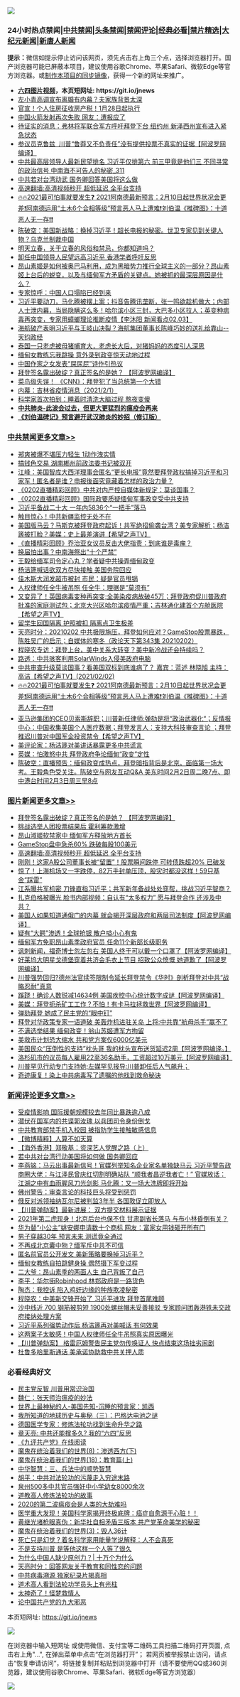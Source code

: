 ![](https://raw.githubusercontent.com/fqnews/bnews/master/64photo/fqnews-qr.jpg)

<div id="tt">
<h3>24小时热点禁闻|<a href="#%E4%B8%AD%E5%85%B1%E7%A6%81%E9%97%BB%E6%9B%B4%E5%A4%9A%E6%96%87%E7%AB%A0">中共禁闻</a>|<a href="#%E5%9B%BE%E7%89%87%E6%96%B0%E9%97%BB%E6%9B%B4%E5%A4%9A%E6%96%87%E7%AB%A0">头条禁闻</a>|<a href="#%E6%96%B0%E9%97%BB%E8%AF%84%E8%AE%BA%E6%9B%B4%E5%A4%9A%E6%96%87%E7%AB%A0">禁闻评论|<a href="#%E5%BF%85%E7%9C%8B%E7%BB%8F%E5%85%B8%E5%A5%BD%E6%96%87">经典必看|<a href="/video.md#%E7%A6%81%E7%89%87%E7%B2%BE%E9%80%89">禁片精选</a>|<a href="https://github.com/fqnews/djy/blob/master/gb/nf1351518.md#1">大纪元新闻</a>|<a href="https://github.com/fqnews/ntdtv/blob/master/gb/prog204.md#1">新唐人新闻</a></h3>
<div><b>提示：</b>微信如提示停止访问该网页，须先点击右上角三个点，选择浏览器打开。国产浏览器可能已屏蔽本项目，建议使用谷歌Chrome、苹果Safari、微软Edge等官方浏览器。或<a href="https://github.com/fqnews/bnews/blob/master/%E5%88%B6%E4%BD%9Cgit%E7%A6%81%E9%97%BB%E9%95%9C%E5%83%8F.md">制作本项目的同步镜像</a>，获得一个新的网址来推广。</div>
<ul>
<li><b><a href="http://d1.bdrive.tk/64.mp4" target="_blank">六四图片视频</a>，本页短网址: https://git.io/jnews</b></li>
<li><a href="/headline/20210202/1479953.md">左小青高调宣布离婚有内幕？夫家族背景太深</a></li>
<li><a href="/lifebaike/20210203/1480355.md">官宣！个人住房征收房产税！1月28日起执行</a></li>
<li><a href="/headline/20210202/1479933.md">中国火箭发射再次失败 网友：遭报应了</a></li>
<li><a href="/bannedvideo/20210202/1479966.md">待证实的消息：弗林将军联合军方呼吁拜登下台   纽约州 新泽西州宣布进入紧急状态</a></li>
<li><a href="/cnnews/20210202/1480045.md">参议员克鲁兹  川普“鲁莽又不负责任”没有提供投票不真实的证据【阿波罗网编译】</a></li>
<li><a href="/comments/20210203/1480270.md">中共最高层领导人最新民望排名 习近平仅排第六 前三甲竟是他们三 不同寻常的政治信号 中南海不可告人的秘密_311</a></li>
<li><a href="/cbnews/20210202/1480043.md">中共若对台湾动武 国务卿回答美国将这么做</a></li>
<li><a href="/comments/20210202/1479954.md">高速翻墙:高清视频秒开 超低延迟 全平台支持</a></li>
<li><a href="/cbnews/20210203/1480312.md">🔥🔥2021最可怕事就要发生❓ 2021阿南德最新预言：2月10日起世界状况会更差❗阿南德运用“土木6个合相等级”预言恶人马上遭难❗刘伯温《推碑图》：十道恶人无一存❗❗</a></li>
<li><a href="/cbnews/20210202/1480040.md">陈破空：美国新战略：换掉习近平！超长电报的秘密。世卫专家见到关键人物？乌克兰制裁中国</a></li>
<li><a href="/comments/20210202/1480110.md">明天立春，关于立春的风俗和禁忌，你都知道吗？</a></li>
<li><a href="/cnnews/hknews/20210203/1480177.md">卸任中国领导人民望远高习近平 香港学者呼吁反思</a></li>
<li><a href="/cbnews/20210202/1479957.md">昂山素姬是如何被奥巴马利用，成为黑暗势力推行全球主义的一部分？昂山素姬上台后的蜕变，以及与缅甸军方矛盾的关键点。她被抓的最深层原因是什么？</a></li>
<li><a href="/ssgc/20210203/1480268.md">专家惊呼：中国人口塌陷已经到来</a></li>
<li><a href="/bannedvideo/20210203/1480261.md">习近平要动刀，马化腾被摆上案；抖音告腾讯垄断，张一鸣欲趁机做大；内部人士泄内幕，当局隐瞒这么多！哈尔滨小区三封，大巴多小区拉人；英变种病毒再突变，专家用蟑螂理论推断疫情【李沐阳 新闻看点02.03】</a></li>
<li><a href="/bannedvideo/20210202/1479946.md">海航破产表明习近平与王岐山决裂？海航集团董事长陈峰巧妙的送礼给靠山--天钧政经</a></li>
<li><a href="/funmedia/20210203/1480349.md">泰国一只老虎被母猪哺育大，老虎长大后，对猪妈妈的态度引人深思</a></li>
<li><a href="/worldnews/20210203/1480282.md">缅甸女教练忘我跳操 意外录到政变惊天动地过程</a></li>
<li><a href="/headline/20210203/1480152.md">中国作家之女发表“屎尿屁”诗作引热议</a></li>
<li><a href="/topimagenews/20210203/1480482.md">拜登签名露出破绽？真正签名的是她？ 【阿波罗网编译】</a></li>
<li><a href="/comments/20210203/1480117.md">菜鸟级失误！ 《CNN》：拜登犯了当总统第一个大错</a></li>
<li><a href="/cbnews/20210202/1479989.md">内幕：吉林省疫情消息（2021/2/1）</a></li>
<li><a href="/cnnews/20210203/1480265.md">科学家首次拍到：睡着时清洗大脑过程 熬夜变傻</a></li>
<li><b><a href="/comments/20200211/1275071.md" target="_blank">中共肺炎-此波会过去，但更大更猛烈的瘟疫会再来</a></b></li>
<li><b><a href="/comments/20200207/1272816.md" target="_blank">《刘伯温碑记》预言避开武汉肺炎的妙招（修订版）</a></b></li>
</ul>
</div>

<div class="catlist">
<h3><a href="/cbnews/" target="_blank">中共禁闻</a><span><a href="/cbnews/" target="_blank" rel="nofollow">更多文章>></a></span></h3>
<ul>
<li><a href="/cbnews/20210203/1480615.md" target="_blank">郑爽被爆不堪压力轻生 1动作洩实情</a></li>
<li><a href="/cbnews/20210203/1480614.md" target="_blank">搞钱色交易 湖南郴州前政法委书记被双开</a></li>
<li><a href="/cbnews/20210203/1480612.md" target="_blank">江峰：美国智库大西洋理事会匿名“更长电报”竟然要拜登政权搞掉习近平和习家军！匿名者是谁？电报後面究竟藏着怎样的政治力量？</a></li>
<li><a href="/cbnews/20210203/1480602.md" target="_blank">《0202直播精彩回顾》中共对内严控自媒体新规定：莫谈国事？</a></li>
<li><a href="/cbnews/20210203/1480595.md" target="_blank">《0202直播精彩回顾》国际政要质疑缅甸军事政变受中共支持</a></li>
<li><a href="/cbnews/20210203/1480594.md" target="_blank">习近平备战二十大 一年内5836个“一把手”落马</a></li>
<li><a href="/cbnews/20210203/1480559.md" target="_blank">触目惊心！中共新疆监控无处不在</a></li>
<li><a href="/cbnews/20210203/1480554.md" target="_blank">美国版马云？马斯克被拜登政府起诉！共军绝招偷袭台湾？美专家解析；杨洁篪被打脸？美媒：史上最差演讲【希望之声TV】</a></li>
<li><a href="/cbnews/20210203/1480553.md" target="_blank">《直播精彩回顾》乔治亚女议员反击大佬指责：到底谁是毒瘤？</a></li>
<li><a href="/cbnews/20210203/1480546.md" target="_blank">换届怕出事？中南海祭出“十个严禁”</a></li>
<li><a href="/cbnews/20210203/1480545.md" target="_blank">王毅给缅军司令定心丸？学者疑中共操弄缅甸政变</a></li>
<li><a href="/cbnews/20210203/1480502.md" target="_blank">杨洁篪喊话欲双方尽快接触 美国务院回应</a></li>
<li><a href="/cbnews/20210203/1480499.md" target="_blank">佳木斯大润发超市被封 市民：疑是官员甩锅</a></li>
<li><a href="/cbnews/20210203/1480483.md" target="_blank">人权律师任全牛被吊照 任全牛：理据是“莫须有”</a></li>
<li><a href="/cbnews/20210203/1480466.md" target="_blank">又变异了！英国病毒变种再突变;全美染疫病故破45万；拜登政府促川普政府批准的家庭测试包；北京大兴区哈尔滨疫情严重；吉林通化建首个方舱医院【希望之声TV】</a></li>
<li><a href="/cbnews/20210203/1480444.md" target="_blank">留学生回国隔离 护照被扣 隔离点卫生极差</a></li>
<li><a href="/cbnews/20210203/1480413.md" target="_blank">天亮时分：20210202 中共极限施压，拜登如何应对？GameStop股票暴跌，陈胜吴广的启示；自媒体的寒冬（政论天下第343集 20210202）</a></li>
<li><a href="/cbnews/20210203/1480403.md" target="_blank">程晓农专访：拜登上台，美中关系大转变？美中新冷战还会持续吗？</a></li>
<li><a href="/cbnews/20210203/1480347.md" target="_blank">路透：中共骇客利用SolarWinds入侵美政府电脑</a></li>
<li><a href="/cbnews/20210203/1480324.md" target="_blank">中共审查升级莫谈国事？看美国双标到底谁病了？  嘉宾：蓝述 林晓旭 主持：高洁【希望之声TV】(2021/02/02)</a></li>
<li><a href="/cbnews/20210203/1480312.md" target="_blank">🔥🔥2021最可怕事就要发生❓ 2021阿南德最新预言：2月10日起世界状况会更差❗阿南德运用“土木6个合相等级”预言恶人马上遭难❗刘伯温《推碑图》：十道恶人无一存❗❗</a></li>
<li><a href="/cbnews/20210203/1480295.md" target="_blank">亚马逊集团的CEO贝索斯辞职；川普新任律师:弹劾是将“政治武器化“；反情报中心：中国收集美国个人医疗数据；拜登发言人：支持大科技审查言论 ；拜登推迟川普对中国军企投资禁令【希望之声TV】</a></li>
<li><a href="/cbnews/20210203/1480247.md" target="_blank">美评论家：杨洁篪对美讲话暴露更多中共谎言</a></li>
<li><a href="/cbnews/20210203/1480246.md" target="_blank">英媒：怕激怒中共 拜登政府争论缅甸“政变”定性</a></li>
<li><a href="/cbnews/20210203/1480244.md" target="_blank">陈破空：直播预告：缅甸政变成热点，拜登暗指背后是北京。面临第一场大考。王毅角色受关注。陈破空与网友互动Q&amp;A 美东时间2月2日周二晚7点、即中港台时间2月3日周三早8点</a></li>

</ul>
</div>
<div class="catlist">
<h3><a href="/topimagenews/" target="_blank">图片新闻</a><span><a href="/topimagenews/" target="_blank" rel="nofollow">更多文章>></a></span></h3>
<ul>
<li><a href="/topimagenews/20210203/1480482.md" target="_blank">拜登签名露出破绽？真正签名的是她？ 【阿波罗网编译】</a></li>
<li><a href="/topimagenews/20210203/1480377.md" target="_blank">挑战选举人团投票结果后 霍利筹款激增</a></li>
<li><a href="/topimagenews/20210203/1480205.md" target="_blank">昂山淑姬软禁家中 缅甸军方释放地方首长</a></li>
<li><a href="/topimagenews/20210203/1480192.md" target="_blank">GameStop盘中急杀60% 跌破每股100美元</a></li>
<li><a href="/comments/20210202/1479954.md" target="_blank">高速翻墙:高清视频秒开 超低延迟 全平台支持</a></li>
<li><a href="/topimagenews/20210202/1479880.md" target="_blank">刚刚！这家A股公司董事长被“留置”！股票瞬间跌停 可转债跌超20% 已破发</a></li>
<li><a href="/topimagenews/20210202/1479879.md" target="_blank">惊了！上海机场又一字跌停，82万手封单压顶，股灾时都没这样！59只基金“踩雷”</a></li>
<li><a href="/topimagenews/20210202/1479708.md" target="_blank">江系曝共军机密 刀锋直指习近平；共军新年备战处处穿帮，挑战习近平智商？</a></li>
<li><a href="/topimagenews/20210202/1479667.md" target="_blank">扎克伯格被曝光 脸书内部视频：自认有“太多权力” 愿与拜登合作 还涉及中共？</a></li>
<li><a href="/topimagenews/20210202/1479544.md" target="_blank">美国人如果知道通俄门的内幕 就会揭开深层政府和两层司法制度【阿波罗网编译】</a></li>
<li><a href="/topimagenews/20210202/1479491.md" target="_blank">疑有“大鳄”渗透！全球抢银 散户嗌小心有鬼</a></li>
<li><a href="/topimagenews/20210202/1479451.md" target="_blank">缅甸军方免职昂山素季政府官员 任命11个新部长级职务</a></li>
<li><a href="/topimagenews/20210201/1479276.md" target="_blank">讽刺新闻，福奇博士忽左忽右 美国人终于可以戴一个口罩了【阿波罗网编译】</a></li>
<li><a href="/topimagenews/20210201/1479250.md" target="_blank">好莱坞大明星戈德堡穿着共济会毛衣上节目 招致公众愤慨 她道歉了【阿波罗网编译】</a></li>
<li><a href="/topimagenews/20210201/1479236.md" target="_blank">川普强势回归?德州法官续签限制令延长拜登禁令《华时》剖析拜登对中共“战略忍耐”真意</a></li>
<li><a href="/topimagenews/20210201/1479128.md" target="_blank">蹊跷！确诊人数锐减14634例 美国疾控中心统计数字成谜【阿波罗网编译】</a></li>
<li><a href="/topimagenews/20210201/1479046.md" target="_blank">美媒：拜登扼杀矿工工作？不怕！有卡马拉拯救世界【阿波罗网编译】</a></li>
<li><a href="/topimagenews/20210201/1478907.md" target="_blank">弹劾拜登 她成了民主党的“眼中钉”</a></li>
<li><a href="/topimagenews/20210201/1478874.md" target="_blank">拜登对华政策专家一语道破 美轰炸机进驻关岛 上将:中共靠“航母杀手”赢不了</a></li>
<li><a href="/topimagenews/20210201/1478873.md" target="_blank">不满选举结果 缅甸政变！翁山苏姬遭军方拘留</a></li>
<li><a href="/topimagenews/20210201/1478808.md" target="_blank">美救市计划恐大缩水 共和党方案仅6000亿美元</a></li>
<li><a href="/topimagenews/20210131/1478653.md" target="_blank">美国民众“压倒性的支持”枕头哥 我的枕头宣布送货延迟2周【阿波罗网编译。】</a></li>
<li><a href="/topimagenews/20210131/1478621.md" target="_blank">洛杉矶市的议员每人雇用22至36名助手，工资超过10万美元【阿波罗网编译】</a></li>
<li><a href="/topimagenews/20210131/1478591.md" target="_blank">川普罕见行动专门支持她;左媒罕见报导:川普卸任后人气飙升；</a></li>
<li><a href="/topimagenews/20210131/1478453.md" target="_blank">奇迹康复！染上中共病毒写了遗嘱的他找到救命秘诀</a></li>

</ul>
</div>
<div class="catlist">
<h3><a href="/comments/" target="_blank">新闻评论</a><span><a href="/comments/" target="_blank" rel="nofollow">更多文章>></a></span></h3>
<ul>
<li><a href="/comments/20210203/1480583.md" target="_blank">受疫情影响 国际援朝规模较去年同比暴跌逾八成</a></li>
<li><a href="/comments/20210203/1480558.md" target="_blank">潜伏在国军内的共谍郭汝瑰 以兵团司令身份倒戈</a></li>
<li><a href="/comments/20210203/1480549.md" target="_blank">中共教育部禁手机入校园 被指防学生接触敏感信息</a></li>
<li><a href="/comments/20210203/1480503.md" target="_blank">【微博精粹】人算不如天算</a></li>
<li><a href="/comments/20210203/1480501.md" target="_blank">【海外香港】郑敬基：资深艺人觉醒之路（上）</a></li>
<li><a href="/comments/20210203/1480500.md" target="_blank">若中共对台湾行动美国将如何做 国务卿回应</a></li>
<li><a href="/comments/20210203/1480490.md" target="_blank">李燕铭：马云出事最新信号！官媒列举知名企业家名单独缺马云 习近平警告政商圈大佬：与江泽民曾庆红切割明确站队 “顺我者昌逆我者亡！” 官媒放话：江湖之中有血雨腥风刀光剑影 马化腾：又一场大洗牌即将开始</a></li>
<li><a href="/comments/20210203/1480489.md" target="_blank">佛州警告：审查言论的科技巨头将受到惩罚</a></li>
<li><a href="/comments/20210203/1480488.md" target="_blank">俄反对派领袖纳瓦尔尼被判监3年半 各国敦促立即放人</a></li>
<li><a href="/comments/20210203/1480462.md" target="_blank">【川普弹劾案】最新进展： 双方提交材料展示证据</a></li>
<li><a href="/comments/20210203/1480460.md" target="_blank">2021年第二虎现身！北京后台也保不住 甘肃副省长落马 与布小林昏倒有关？</a></li>
<li><a href="/comments/20210203/1480457.md" target="_blank">华为替“小公主”姚安娜申请数十个商标 网友：富家女用钱砸开所有门</a></li>
<li><a href="/comments/20210203/1480452.md" target="_blank">男子穿越30年 预言未来 测谎竟全通过</a></li>
<li><a href="/comments/20210203/1480451.md" target="_blank">不再成北京囊中物？缅军斥中共不可信</a></li>
<li><a href="/comments/20210203/1480442.md" target="_blank">匿名前官员公开发文 美新策略要换掉习近平？</a></li>
<li><a href="/comments/20210203/1480441.md" target="_blank">缅甸女教练自拍跳健身操 偶然摄下军变过程</a></li>
<li><a href="/comments/20210203/1480426.md" target="_blank">二大爷：昂山素季的两面人生 自己背叛了自己</a></li>
<li><a href="/comments/20210203/1480425.md" target="_blank">李平：华尔街Robinhood 林郑政府是一路货色</a></li>
<li><a href="/comments/20210203/1480424.md" target="_blank">陶杰：我控诉 陷入鸡奸边缘的种族欺凌秘密</a></li>
<li><a href="/comments/20210203/1480423.md" target="_blank">程晓农：中美新交锋开始了 习近平进攻 拜登首尾难顾</a></li>
<li><a href="/comments/20210203/1480406.md" target="_blank">沙中线近 700 钢筋被剪短 1900处螺丝帽未妥善接驳 专家顾问团轰港铁未交政府接纳处理方案</a></li>
<li><a href="/comments/20210203/1480405.md" target="_blank">习近平系列强势动作后 杨洁篪再对美喊话 有何效果</a></li>
<li><a href="/comments/20210203/1480404.md" target="_blank">这两案子太敏感！中国人权律师任全牛吊照真实原因曝光</a></li>
<li><a href="/comments/20210203/1480401.md" target="_blank">【川普弹劾案】 格雷厄姆警告民主党勿传唤证人 快点结束这场拙劣闹剧</a></li>
<li><a href="/comments/20210203/1480399.md" target="_blank">杜鲁多哈里斯通话 美承诺协助救中共关押人质</a></li>

</ul>
</div>

<div class="catlist">
<h3>必看经典好文</h3>
<ul>
<li><a href="/comments/20200621/1348236.md" target="_blank">民主党反智 川普用常识治国</a></li>
<li><a href="/comments/20200224/1282494.md" target="_blank">魏仁：张天师治瘟疫的妙法</a></li>
<li><a href="/comments/20200605/783244.md" target="_blank">世界上最神秘的人-美国先知-沉睡的预言家：凯西</a></li>
<li><a href="/tculture/xiulian/20170726/797589.md" target="_blank">我所知道的地球历史与奥秘（三）：巴格达电池之谜</a></li>
<li><a href="/comments/20200607/783186.md" target="_blank">德国医学专家：修炼法轮功找到生命升华之路</a></li>
<li><a href="/comments/20200607/1341003.md" target="_blank">章天亮: 中共还能撑多久? 我的“六四”反思</a></li>
<li><a href="/bookonline/20131116/201057.md" target="_blank">《九评共产党》在线阅读</a></li>
<li><a href="/topimagenews/20180527/948714.md" target="_blank">魔鬼在统治着我们的世界(8)：渗透西方(下)</a></li>
<li><a href="/topimagenews/20180701/965109.md" target="_blank">魔鬼在统治着我们的世界(18)：教育篇(上)</a></li>
<li><a href="/comments/20200605/783248.md" target="_blank">中华智慧：三、兵法中的顺势智慧</a></li>
<li><a href="/cbnews/20200720/1363328.md" target="_blank">胡平：中共对法轮功的污蔑走入穷途末路</a></li>
<li><a href="/comments/20200704/783272.md" target="_blank">泉州500多中共官员强奸中小学幼女8000余次</a></li>
<li><a href="/comments/20200805/1375080.md" target="_blank">道教高人修炼法轮功的故事</a></li>
<li><a href="/comments/20200712/1359432.md" target="_blank">2020的第二波瘟疫会是人类的大劫难吗</a></li>
<li><a href="/comments/20201115/1431139.md" target="_blank">医学重大发现！美国科学家揭开终极底牌：癌症自愈源于心脏！！</a></li>
<li><a href="/lifebaike/20180921/1001174.md" target="_blank">黄继光堵枪眼真伪：新华社自相矛盾三版本 共产党革命美学的秘密</a></li>
<li><a href="/topimagenews/20180521/945342.md" target="_blank">魔鬼在统治着我们的世界(3)：毁人36计</a></li>
<li><a href="/comments/20200704/1355375.md" target="_blank">死亡只是幻觉？着名科学家用能量学说解释：人不会真死</a></li>
<li><a href="/comments/20200716/1361654.md" target="_blank">不是支持川普 是等他这样一个人等了很久</a></li>
<li><a href="/ssgc/20200715/1360940.md" target="_blank">为什么中国人缺少原创力？| 十万个为什么</a></li>
<li><a href="/cbnews/20200916/1397196.md" target="_blank">天亮时分：回答网友关于教育和同性恋的问题</a></li>
<li><a href="/ccpdope/20200412/1311165.md" target="_blank">中共病毒溯源 独家纪录片揭真相</a></li>
<li><a href="/comments/20200227/1284657.md" target="_blank">道术高人看到法轮功学员头上有光柱</a></li>
<li><a href="/ccpdope/20200907/1392129.md" target="_blank">太神奇了！怪梦救情人</a></li>
<li><a href="/comments/20200717/1361899.md" target="_blank">论中国共产党的九大邪恶</a></li>

</ul>
</div>

本页短网址: https://git.io/jnews

![](https://raw.githubusercontent.com/fqnews/bnews/master/64photo/fqnews-qr.jpg)

在浏览器中输入短网址 或使用微信、支付宝等二维码工具扫描二维码打开页面, 点击右上角"...", 在弹出菜单中点击“在浏览器打开”； 若网页被举报禁止访问，请点击“恢复申请访问”，将链接复制并粘贴到浏览器中打开（请不要使用QQ或360浏览器，建议使用谷歌Chrome、苹果Safari、微软Edge等官方浏览器）

![](https://raw.githubusercontent.com/fqnews/bnews/master/64photo/wx.jpg)